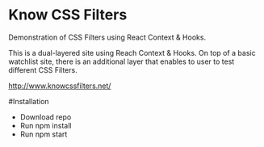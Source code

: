 # Know CSS Filters
Demonstration of CSS Filters using React Context &amp; Hooks.

This is a dual-layered site using Reach Context & Hooks. On top of a basic watchlist site, there is an additional layer that enables to user to test different CSS Filters.

http://www.knowcssfilters.net/


#Installation

* Download repo
* Run npm install
* Run npm start
